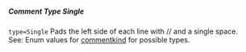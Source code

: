 ##### Comment Type Single

`type=Single` Pads the left side of each line with // and a single space.  
See: Enum values for [commentkind](/enums/enums.commentkind.html) for possible types.  